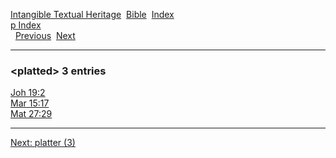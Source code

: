 [Intangible Textual Heritage](../../index)  [Bible](../index) 
[Index](index)   
[p Index](_p_)  
  [Previous](c08610)  [Next](c08612) 

------------------------------------------------------------------------

### &lt;platted&gt; 3 entries

[Joh 19:2](../kjv/joh019.htm#002)  
[Mar 15:17](../kjv/mar015.htm#017)  
[Mat 27:29](../kjv/mat027.htm#029)  

------------------------------------------------------------------------

[Next: platter (3)](c08612)
